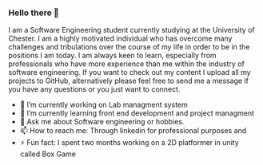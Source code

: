 ### Hello there 👋

I am a Software Engineering student currently studying at the University of Chester. I am a highly motivated individual who has overcome many challenges and tribulations over the course of my life in order to be in the positions I am today. I am always keen to learn, especially from professionals who have more experience than me within the industry of software engineering. If you want to check out my content I upload all my projects to GitHub, alternatively please feel free to send me a message if you have any questions or you just want to connect.

- 🔭 I’m currently working on Lab managment system
- 🌱 I’m currently learning front end development and project managment
- 💬 Ask me about Software engineering or hobbies.
- 📫 How to reach me: Through linkedin for professional purposes and 
- ⚡ Fun fact: I spent two months working on a 2D platformer in unity called Box Game

